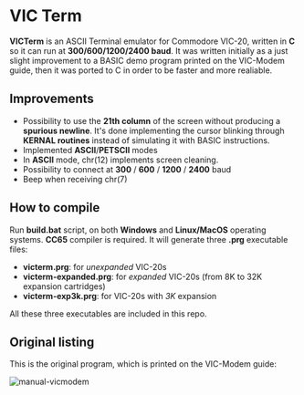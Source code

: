 # VIC Term
**VICTerm** is an ASCII Terminal emulator for Commodore VIC-20, written in **C** so it can run at **300/600/1200/2400 baud**. It was written initially as a just slight improvement to a BASIC demo program printed on the VIC-Modem guide, then it was ported to C in order to be faster and more realiable.

## Improvements
- Possibility to use the **21th column** of the screen without producing a **spurious newline**. It's done implementing the cursor blinking through **KERNAL routines** instead of simulating it with BASIC instructions.
- Implemented **ASCII**/**PETSCII** modes
- In **ASCII** mode, chr(12) implements screen cleaning.
- Possibility to connect at **300** / **600** / **1200** / **2400** baud
- Beep when receiving chr(7)

## How to compile
Run **build.bat** script, on both **Windows** and **Linux/MacOS** operating systems. **CC65** compiler is required. It will generate three **.prg** executable files:
- **victerm.prg**: for *unexpanded* VIC-20s
- **victerm-expanded.prg**: for *expanded* VIC-20s (from 8K to 32K expansion cartridges)
- **victerm-exp3k.prg**: for VIC-20s with *3K* expansion

All these three executables are included in this repo.

## Original listing
This is the original program, which is printed on the VIC-Modem guide:

![manual-vicmodem](manual-vicmodem.png)
